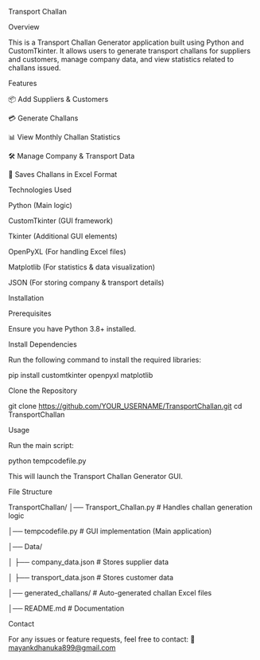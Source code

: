 Transport Challan

Overview

This is a Transport Challan Generator application built using Python and CustomTkinter. It allows users to generate transport challans for suppliers and customers, manage company data, and view statistics related to challans issued.

Features

📦 Add Suppliers & Customers

💳 Generate Challans

📊 View Monthly Challan Statistics

🛠 Manage Company & Transport Data

📂 Saves Challans in Excel Format

Technologies Used

Python (Main logic)

CustomTkinter (GUI framework)

Tkinter (Additional GUI elements)

OpenPyXL (For handling Excel files)

Matplotlib (For statistics & data visualization)

JSON (For storing company & transport details)

Installation

Prerequisites

Ensure you have Python 3.8+ installed.

Install Dependencies

Run the following command to install the required libraries:

pip install customtkinter openpyxl matplotlib

Clone the Repository

git clone https://github.com/YOUR_USERNAME/TransportChallan.git
cd TransportChallan

Usage

Run the main script:

python tempcodefile.py

This will launch the Transport Challan Generator GUI.

File Structure

TransportChallan/
│── Transport_Challan.py    # Handles challan generation logic

│── tempcodefile.py         # GUI implementation (Main application)

│── Data/

│   ├── company_data.json   # Stores supplier data

│   ├── transport_data.json # Stores customer data

│── generated_challans/     # Auto-generated challan Excel files

│── README.md               # Documentation

Contact

For any issues or feature requests, feel free to contact:
📧 mayankdhanuka899@gmail.com  
